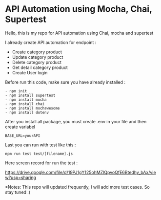 # API Automation using Mocha, Chai, Supertest
Hello, this is my repo for API automation using Chai, mocha and supertest

I already create API automation for endpoint :
- Create category product
- Update category product
- Delete category product
- Get detail category product
- Create User login

Before run this code, make sure you have already installed :

```
- npm init
- npm install supertest
- npm install mocha
- npm install chai
- npm install mochawesome
- npm install dotenv
```

After you install all package, you must create .env in your file and then create variabel

```
BASE_URL=yourAPI
```


Last you can run with test like this : 
```
npm run test test/[filename].js
```

Here screen record for run the test : 

https://drive.google.com/file/d/19PJ1gY125ohMZlQpvoQfE6Btedhy_bAx/view?usp=sharing

*Notes: This repo will updated frequently, I will add more test cases. So stay tuned :)


